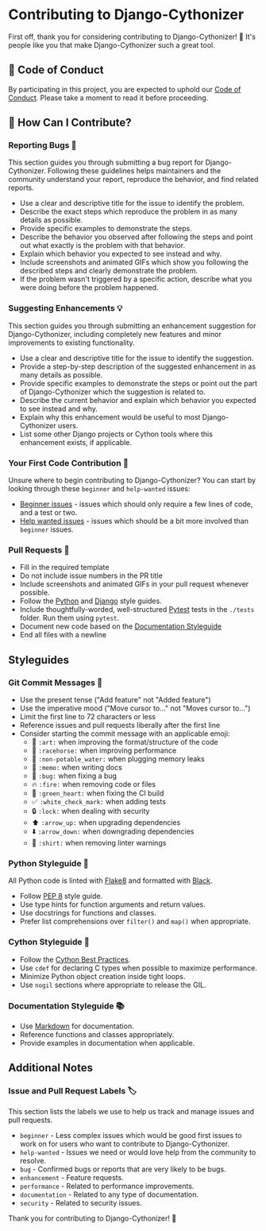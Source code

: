 # Contributing to Django-Cythonizer

First off, thank you for considering contributing to Django-Cythonizer! 🎉 It's people like you that make Django-Cythonizer such a great tool.

## 📜 Code of Conduct

By participating in this project, you are expected to uphold our [Code of Conduct](CODE_OF_CONDUCT.md). Please take a moment to read it before proceeding.

## 🤝 How Can I Contribute?

### Reporting Bugs 🐛

This section guides you through submitting a bug report for Django-Cythonizer. Following these guidelines helps maintainers and the community understand your report, reproduce the behavior, and find related reports.

- Use a clear and descriptive title for the issue to identify the problem.
- Describe the exact steps which reproduce the problem in as many details as possible.
- Provide specific examples to demonstrate the steps.
- Describe the behavior you observed after following the steps and point out what exactly is the problem with that behavior.
- Explain which behavior you expected to see instead and why.
- Include screenshots and animated GIFs which show you following the described steps and clearly demonstrate the problem.
- If the problem wasn't triggered by a specific action, describe what you were doing before the problem happened.

### Suggesting Enhancements 💡

This section guides you through submitting an enhancement suggestion for Django-Cythonizer, including completely new features and minor improvements to existing functionality.

- Use a clear and descriptive title for the issue to identify the suggestion.
- Provide a step-by-step description of the suggested enhancement in as many details as possible.
- Provide specific examples to demonstrate the steps or point out the part of Django-Cythonizer which the suggestion is related to.
- Describe the current behavior and explain which behavior you expected to see instead and why.
- Explain why this enhancement would be useful to most Django-Cythonizer users.
- List some other Django projects or Cython tools where this enhancement exists, if applicable.

### Your First Code Contribution 🚀

Unsure where to begin contributing to Django-Cythonizer? You can start by looking through these `beginner` and `help-wanted` issues:

- [Beginner issues](https://github.com/salah-alhajj/django-cythonizer/labels/beginner) - issues which should only require a few lines of code, and a test or two.
- [Help wanted issues](https://github.com/salah-alhajj/django-cythonizer/labels/help%20wanted) - issues which should be a bit more involved than `beginner` issues.

### Pull Requests 🔧

- Fill in the required template
- Do not include issue numbers in the PR title
- Include screenshots and animated GIFs in your pull request whenever possible.
- Follow the [Python](https://www.python.org/dev/peps/pep-0008/) and [Django](https://docs.djangoproject.com/en/dev/internals/contributing/writing-code/coding-style/) style guides.
- Include thoughtfully-worded, well-structured [Pytest](https://docs.pytest.org/) tests in the `./tests` folder. Run them using `pytest`.
- Document new code based on the [Documentation Styleguide](#documentation-styleguide)
- End all files with a newline

## Styleguides

### Git Commit Messages 📝

- Use the present tense ("Add feature" not "Added feature")
- Use the imperative mood ("Move cursor to..." not "Moves cursor to...")
- Limit the first line to 72 characters or less
- Reference issues and pull requests liberally after the first line
- Consider starting the commit message with an applicable emoji:
    - 🎨 `:art:` when improving the format/structure of the code
    - 🐎 `:racehorse:` when improving performance
    - 🚱 `:non-potable_water:` when plugging memory leaks
    - 📝 `:memo:` when writing docs
    - 🐛 `:bug:` when fixing a bug
    - 🔥 `:fire:` when removing code or files
    - 💚 `:green_heart:` when fixing the CI build
    - ✅ `:white_check_mark:` when adding tests
    - 🔒 `:lock:` when dealing with security
    - ⬆️ `:arrow_up:` when upgrading dependencies
    - ⬇️ `:arrow_down:` when downgrading dependencies
    - 👕 `:shirt:` when removing linter warnings

### Python Styleguide 📐

All Python code is linted with [Flake8](https://flake8.pycqa.org/) and formatted with [Black](https://black.readthedocs.io/).

- Follow [PEP 8](https://www.python.org/dev/peps/pep-0008/) style guide.
- Use type hints for function arguments and return values.
- Use docstrings for functions and classes.
- Prefer list comprehensions over `filter()` and `map()` when appropriate.

### Cython Styleguide 🚀

- Follow the [Cython Best Practices](https://cython.readthedocs.io/en/latest/src/tutorial/appendix.html).
- Use `cdef` for declaring C types when possible to maximize performance.
- Minimize Python object creation inside tight loops.
- Use `nogil` sections where appropriate to release the GIL.

### Documentation Styleguide 📚

- Use [Markdown](https://daringfireball.net/projects/markdown/) for documentation.
- Reference functions and classes appropriately.
- Provide examples in documentation when applicable.

## Additional Notes

### Issue and Pull Request Labels 🏷️

This section lists the labels we use to help us track and manage issues and pull requests.

- `beginner` - Less complex issues which would be good first issues to work on for users who want to contribute to Django-Cythonizer.
- `help-wanted` - Issues we need or would love help from the community to resolve.
- `bug` - Confirmed bugs or reports that are very likely to be bugs.
- `enhancement` - Feature requests.
- `performance` - Related to performance improvements.
- `documentation` - Related to any type of documentation.
- `security` - Related to security issues.

Thank you for contributing to Django-Cythonizer! 🙏